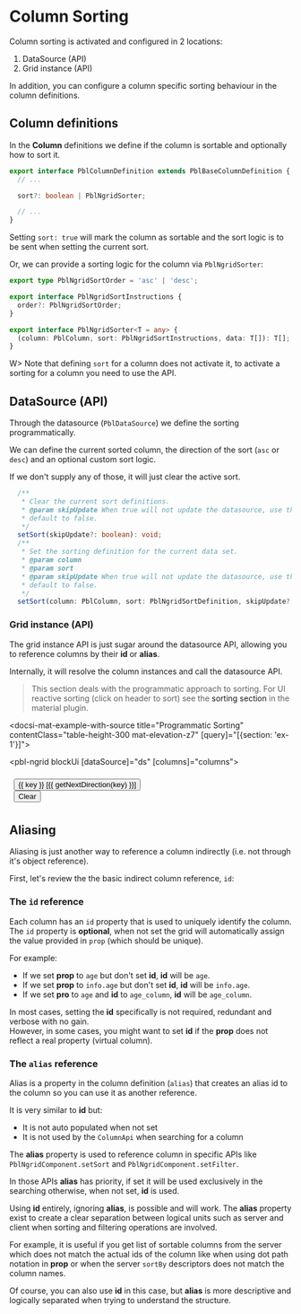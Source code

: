 # Column Sorting

Column sorting is activated and configured in 2 locations:

1. DataSource (API)
2. Grid instance (API)

In addition, you can configure a column specific sorting behaviour in the column definitions.

## Column definitions

In the **Column** definitions we define if the column is sortable and optionally how to sort it.

```typescript
export interface PblColumnDefinition extends PblBaseColumnDefinition {
  // ...

  sort?: boolean | PblNgridSorter;

  // ...
}
```

Setting `sort: true` will mark the column as sortable and the sort logic is to be sent when setting the current sort.

Or, we can provide a sorting logic for the column via `PblNgridSorter`:

```typescript
export type PblNgridSortOrder = 'asc' | 'desc';

export interface PblNgridSortInstructions {
  order?: PblNgridSortOrder;
}

export interface PblNgridSorter<T = any> {
  (column: PblColumn, sort: PblNgridSortInstructions, data: T[]): T[];
}
```

W> Note that defining `sort` for a column does not activate it, to activate a sorting for a column you need to use the API.

## DataSource (API)

Through the datasource (`PblDataSource`) we define the sorting programmatically.

We can define the current sorted column, the direction of the sort (`asc` or `desc`) and an optional custom sort logic.

If we don't supply any of those, it will just clear the active sort.

```typescript
  /**
   * Clear the current sort definitions.
   * @param skipUpdate When true will not update the datasource, use this when the data comes sorted and you want to sync the definitions with the current data set.
   * default to false.
   */
  setSort(skipUpdate?: boolean): void;
  /**
   * Set the sorting definition for the current data set.
   * @param column
   * @param sort
   * @param skipUpdate When true will not update the datasource, use this when the data comes sorted and you want to sync the definitions with the current data set.
   * default to false.
   */
  setSort(column: PblColumn, sort: PblNgridSortDefinition, skipUpdate?: boolean): void;
```

### Grid instance (API)

The grid instance API is just sugar around the datasource API, allowing you to reference columns by their **id** or **alias**.

Internally, it will resolve the column instances and call the datasource API.

<blockquote class="info icon">
  <div class="icon-location"></div>
  This section deals with the programmatic approach to sorting. For UI reactive sorting (click on header to sort) see the <a [routerLink]="['../..', 'extensions', 'mat-sort']">sorting section</a> in the material plugin.
</blockquote>

<docsi-mat-example-with-source title="Programmatic Sorting" contentClass="table-height-300 mat-elevation-z7" [query]="[{section: 'ex-1'}]">
  <!--@pebula-example:ex-1-->
  <pbl-ngrid blockUi [dataSource]="ds" [columns]="columns"></pbl-ngrid>

  <div fxLayout="row" fxLayoutGap="16px" style="padding: 8px">
    <button *ngFor="let key of ['id', 'name', 'gender', 'birthdate']"
            fxFlex="noshrink" mat-stroked-button color="primary" (click)="toggleActive(key)">{{ key }} [{{ getNextDirection(key) }}]</button>
    <div fxFlex="*"></div>
    <button fxFlex="noshrink" mat-stroked-button color="accent" (click)="clear()">Clear</button>
  </div>
  <!--@pebula-example:ex-1-->
</docsi-mat-example-with-source>

## Aliasing

Aliasing is just another way to reference a column indirectly (i.e. not through it's object reference).

First, let's review the the basic indirect column reference, `id`:

### The `id` reference

Each column has an `id` property that is used to uniquely identify the column.
The `id` property is **optional**, when not set the grid will automatically assign the value provided in `prop` (which should be unique).

For example:

- If we set **prop** to `age` but don't set **id**, **id** will be `age`.
- If we set **prop** to `info.age` but don't set **id**, **id** will be `info.age`.
- If we set **pro** to `age` and **id** to `age_column`, **id** will be `age_column`.

In most cases, setting the **id** specifically is not required, redundant and verbose with no gain.  
However, in some cases, you might want to set **id** if the **prop** does not reflect a real property (virtual column).

### The `alias` reference

Alias is a property in the column definition (`alias`) that creates an alias id to the column so you can use it as another reference.

It is very similar to **id** but:

- It is not auto populated when not set
- It is not used by the `ColumnApi` when searching for a column

The **alias** property is used to reference column in specific APIs like `PblNgridComponent.setSort` and `PblNgridComponent.setFilter`.

In those APIs **alias** has priority, if set it will be used exclusively in the searching otherwise, when not set, **id** is used.

Using **id** entirely, ignoring **alias**, is possible and will work. The **alias** property exist to create a clear separation between
logical units such as server and client when sorting and filtering operations are involved.

For example, it is useful if you get list of sortable columns from the server which does not match the actual ids of the column like when using dot path notation in **prop** or
when the server `sortBy` descriptors does not match the column names.

Of course, you can also use **id** in this case, but **alias** is more descriptive and logically separated when trying to understand the structure.

